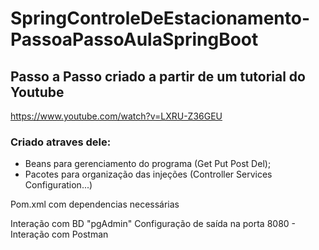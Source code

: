 # SpringControleDeEstacionamento-PassoaPassoAulaSpringBoot

## Passo a Passo criado a partir de um tutorial do Youtube
https://www.youtube.com/watch?v=LXRU-Z36GEU

### Criado atraves dele:
- Beans para gerenciamento do programa (Get Put Post Del);
- Pacotes para organização das injeções (Controller Services Configuration...)

Pom.xml com dependencias necessárias

Interação com BD "pgAdmin"
Configuração de saída na porta 8080 - Interação com Postman
